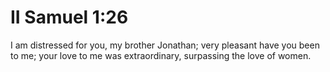 # II Samuel 1:26

I am distressed for you, my brother Jonathan; very pleasant have you been to me; your love to me was extraordinary, surpassing the love of women.
